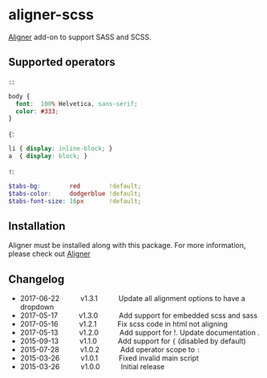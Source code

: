 # aligner-scss

[Aligner](https://github.com/adrianlee44/atom-aligner) add-on to support SASS and SCSS.

## Supported operators
`:`:
```scss
body {
  font:  100% Helvetica, sans-serif;
  color: #333;
}
```
`{`:
```scss
li { display: inline-block; }
a  { display: block; }
```
`!`:
```scss
$tabs-bg:        red        !default;
$tabs-color:     dodgerblue !default;
$tabs-font-size: 16px       !default;
```

## Installation
Aligner must be installed along with this package. For more information, please check out [Aligner](https://github.com/adrianlee44/atom-aligner)

## Changelog
- 2017-06-22   v1.3.1   Update all alignment options to have a dropdown
- 2017-05-17   v1.3.0   Add support for embedded scss and sass
- 2017-05-16   v1.2.1   Fix scss code in html not aligning
- 2017-05-13   v1.2.0   Add support for !. Update documentation .
- 2015-09-13   v1.1.0   Add support for `{` (disabled by default)
- 2015-07-28   v1.0.2   Add operator scope to `:`
- 2015-03-26   v1.0.1   Fixed invalid main script
- 2015-03-26   v1.0.0   Initial release

